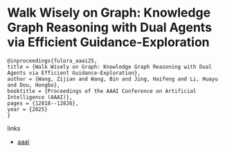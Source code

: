 # Walk Wisely on Graph: Knowledge Graph Reasoning with Dual Agents via Efficient Guidance-Exploration

```
@inproceedings{fulora_aaai25,
title = {Walk Wisely on Graph: Knowledge Graph Reasoning with Dual Agents via Efficient Guidance-Exploration},
author = {Wang, Zijian and Wang, Bin and Jing, Haifeng and Li, Huayu and Dou, Hongbo},
booktitle = {Proceedings of the AAAI Conference on Artificial Intelligence (AAAI)},
pages = {12818--12826},
year = {2025}
}
```

links
- [aaai](https://ojs.aaai.org/index.php/AAAI/article/view/33398)

